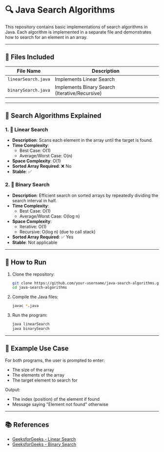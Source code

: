 # 🔍 Java Search Algorithms

This repository contains basic implementations of search algorithms in Java. Each algorithm is implemented in a separate file and demonstrates how to search for an element in an array.

---

## 📁 Files Included

| File Name           | Description                                |
|---------------------|--------------------------------------------|
| `linearSearch.java` | Implements Linear Search                   |
| `binarySearch.java` | Implements Binary Search (Iterative/Recursive) |

---

## 🔎 Search Algorithms Explained

### 1. 📘 Linear Search
- **Description**: Scans each element in the array until the target is found.
- **Time Complexity**:
  - Best Case: O(1)
  - Average/Worst Case: O(n)
- **Space Complexity**: O(1)
- **Sorted Array Required**: ❌ No
- **Stable**: ✅

### 2. 📗 Binary Search
- **Description**: Efficient search on sorted arrays by repeatedly dividing the search interval in half.
- **Time Complexity**:
  - Best Case: O(1)
  - Average/Worst Case: O(log n)
- **Space Complexity**:
  - Iterative: O(1)
  - Recursive: O(log n) (due to call stack)
- **Sorted Array Required**: ✅ Yes
- **Stable**: Not applicable

---

## 🚀 How to Run

1. Clone the repository:
   ```bash
   git clone https://github.com/your-username/java-search-algorithms.git
   cd java-search-algorithms
   ```

2. Compile the Java files:
   ```bash
   javac *.java
   ```

3. Run the program:
   ```bash
   java linearSearch
   java binarySearch
   ```

---

## 🧠 Example Use Case

For both programs, the user is prompted to enter:
- The size of the array
- The elements of the array
- The target element to search for

Output:
- The index (position) of the element if found
- Message saying "Element not found" otherwise

---

## 📚 References

- [GeeksforGeeks - Linear Search](https://www.geeksforgeeks.org/linear-search/)
- [GeeksforGeeks - Binary Search](https://www.geeksforgeeks.org/binary-search/)

